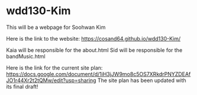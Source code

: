 # wdd130-Kim


This will be a webpage for Soohwan Kim

Here is the link to the website:
https://cosand64.github.io/wdd130-Kim/

Kaia will be responsible for the about.html
Sid will be responsible for the bandMusic.html

Here is the link for the current site plan: https://docs.google.com/document/d/1iH3jJW9mo8c5OS7XRkdrPNYZDEAfJO1r44Xr2t2tQMw/edit?usp=sharing
The site plan has been updated with its final draft!
